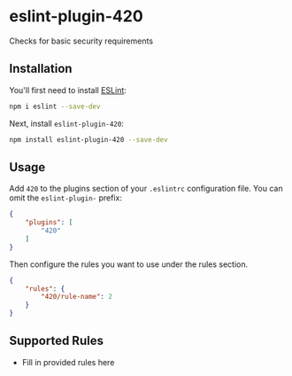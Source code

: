 # eslint-plugin-420

Checks for basic security requirements

## Installation

You'll first need to install [ESLint](https://eslint.org/):

```sh
npm i eslint --save-dev
```

Next, install `eslint-plugin-420`:

```sh
npm install eslint-plugin-420 --save-dev
```

## Usage

Add `420` to the plugins section of your `.eslintrc` configuration file. You can omit the `eslint-plugin-` prefix:

```json
{
    "plugins": [
        "420"
    ]
}
```


Then configure the rules you want to use under the rules section.

```json
{
    "rules": {
        "420/rule-name": 2
    }
}
```

## Supported Rules

* Fill in provided rules here


